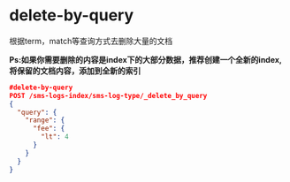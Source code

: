 # delete-by-query

根据term，match等查询方式去删除大量的文档

**Ps:如果你需要删除的内容是index下的大部分数据，推荐创建一个全新的index,将保留的文档内容，添加到全新的索引**

```json
#delete-by-query
POST /sms-logs-index/sms-log-type/_delete_by_query
{
  "query": {
    "range": {
      "fee": {
        "lt": 4
      }
    }
  }
}
```